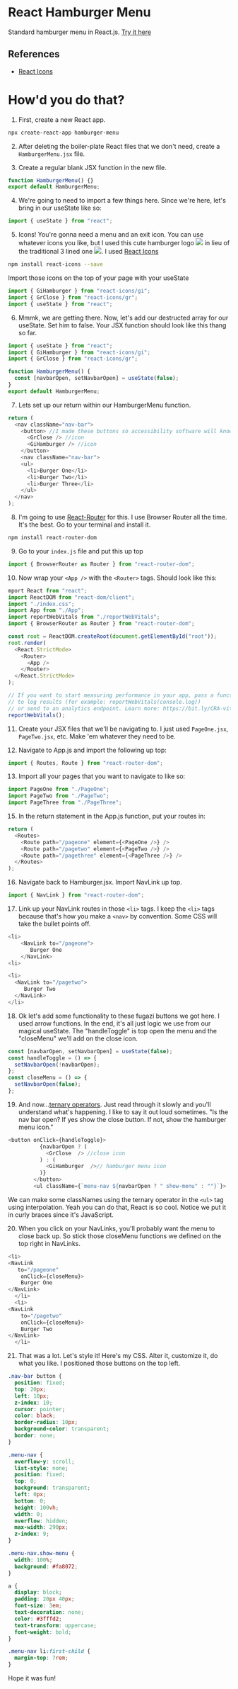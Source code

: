 # React Hamburger Menu

Standard hamburger menu in React.js.
[Try it here](https://rococo-creponne-b55eb4.netlify.app/)

## References

- [React Icons](https://react-icons.github.io/react-icons/)

# How'd you do that?

1. First, create a new React app.

```bash
npx create-react-app hamburger-menu
```

2. After deleting the boiler-plate React files that we don't need, create a `HamburgerMenu.jsx` file.

3. Create a regular blank JSX function in the new file.

```javascript
function HamburgerMenu() {}
export default HamburgerMenu;
```

4. We're going to need to import a few things here. Since we're here, let's bring in our useState like so:

```javascript
import { useState } from "react";
```

5. Icons! You're gonna need a menu and an exit icon. You can use whatever icons you like, but I used this cute hamburger logo ![](./src/images/readmeLogo.png) in lieu of the traditional 3 lined one ![](./src/images/readmeLogolines.png). I used [React Icons](https://react-icons.github.io/react-icons/)

```bash
npm install react-icons --save
```

Import those icons on the top of your page with your useState

```javascript
import { GiHamburger } from "react-icons/gi";
import { GrClose } from "react-icons/gr";
import { useState } from "react";
```

6. Mmmk, we are getting there. Now, let's add our destructed array for our useState. Set him to false. Your JSX function should look like this thang so far.

```javascript
import { useState } from "react";
import { GiHamburger } from "react-icons/gi";
import { GrClose } from "react-icons/gr";

function HamburgerMenu() {
  const [navbarOpen, setNavbarOpen] = useState(false);
}
export default HamburgerMenu;
```

7. Lets set up our return within our HamburgerMenu function.

```javascript
return (
  <nav className="nav-bar">
    <button> //I made these buttons so accessibility software will know this is meant to be clicked.
      <GrClose /> //icon
      <GiHamburger /> //icon
    </button>
    <nav className="nav-bar">
    <ul>
      <li>Burger One</li>
      <li>Burger Two</li>
      <li>Burger Three</li>
    </ul>
  </nav>
);
```

8. I'm going to use [React-Router](https://reactrouter.com/en/main) for this. I use Browser Router all the time. It's the best. Go to your terminal and install it.

```bash
npm install react-router-dom
```

9. Go to your `index.js` file and put this up top

```javascript
import { BrowserRouter as Router } from "react-router-dom";
```

10. Now wrap your `<App />` with the `<Router>` tags. Should look like this:

```javascript
mport React from "react";
import ReactDOM from "react-dom/client";
import "./index.css";
import App from "./App";
import reportWebVitals from "./reportWebVitals";
import { BrowserRouter as Router } from "react-router-dom";

const root = ReactDOM.createRoot(document.getElementById("root"));
root.render(
  <React.StrictMode>
    <Router>
      <App />
    </Router>
  </React.StrictMode>
);

// If you want to start measuring performance in your app, pass a function
// to log results (for example: reportWebVitals(console.log))
// or send to an analytics endpoint. Learn more: https://bit.ly/CRA-vitals
reportWebVitals();
```

11. Create your JSX files that we'll be navigating to. I just used `PageOne.jsx`, `PageTwo.jsx`, etc. Make 'em whatever they need to be.

12. Navigate to App.js and import the following up top:

```javascript
import { Routes, Route } from "react-router-dom";
```

13. Import all your pages that you want to navigate to like so:

```javascript
import PageOne from "./PageOne";
import PageTwo from "./PageTwo";
import PageThree from "./PageThree";
```

15. In the return statement in the App.js function, put your routes in:

```javascript
return (
  <Routes>
    <Route path="/pageone" element={<PageOne />} />
    <Route path="/pagetwo" element={<PageTwo />} />
    <Route path="/pagethree" element={<PageThree />} />
  </Routes>
);
```

16. Navigate back to Hamburger.jsx. Import NavLink up top.

```javascript
import { NavLink } from "react-router-dom";
```

17. Link up your NavLink routes in those `<li>` tags. I keep the `<li>` tags because that's how you make a `<nav>` by convention. Some CSS will take the bullet points off.

```javascript
<li>
    <NavLink to="/pageone">
       Burger One
    </NavLink>
<li>

<li>
  <NavLink to="/pagetwo">
     Burger Two
  </NavLink>
</li>
```

18. Ok let's add some functionality to these fugazi buttons we got here. I used arrow functions. In the end, it's all just logic we use from our magical useState. The "handleToggle" is top open the menu and the "closeMenu" we'll add on the close icon.

```javascript
const [navbarOpen, setNavbarOpen] = useState(false);
const handleToggle = () => {
  setNavbarOpen(!navbarOpen);
};
const closeMenu = () => {
  setNavbarOpen(false);
};
```

19. And now...[ternary operators](https://developer.mozilla.org/en-US/docs/Web/JavaScript/Reference/Operators/Conditional_Operator). Just read through it slowly and you'll understand what's happening. I like to say it out loud sometimes. "Is the nav bar open? If yes show the close button. If not, show the hamburger menu icon."

```javascript
<button onClick={handleToggle}>
          {navbarOpen ? (
            <GrClose  /> //close icon
          ) : (
            <GiHamburger  />// hamburger menu icon
          )}
        </button>
        <ul className={`menu-nav ${navbarOpen ? " show-menu" : ""}`}>
```

We can make some classNames using the ternary operator in the `<ul>` tag using interpolation. Yeah you can do that, React is so cool. Notice we put it in curly braces since it's JavaScript.

20. When you click on your NavLinks, you'll probably want the menu to close back up. So stick those closeMenu functions we defined on the top right in NavLinks.

```javascript
<li>
<NavLink
   to="/pageone"
    onClick={closeMenu}>
    Burger One
</NavLink>
  </li>
  <li>
<NavLink
    to="/pagetwo"
    onClick={closeMenu}>
    Burger Two
</NavLink>
  </li>
```

21. That was a lot. Let's style it! Here's my CSS. Alter it, customize it, do what you like. I positioned those buttons on the top left.

```css
.nav-bar button {
  position: fixed;
  top: 20px;
  left: 10px;
  z-index: 10;
  cursor: pointer;
  color: black;
  border-radius: 10px;
  background-color: transparent;
  border: none;
}

.menu-nav {
  overflow-y: scroll;
  list-style: none;
  position: fixed;
  top: 0;
  background: transparent;
  left: 0px;
  bottom: 0;
  height: 100vh;
  width: 0;
  overflow: hidden;
  max-width: 290px;
  z-index: 9;
}

.menu-nav.show-menu {
  width: 100%;
  background: #fa8072;
}

a {
  display: block;
  padding: 20px 40px;
  font-size: 3em;
  text-decoration: none;
  color: #3fffd2;
  text-transform: uppercase;
  font-weight: bold;
}

.menu-nav li:first-child {
  margin-top: 7rem;
}
```

Hope it was fun!

